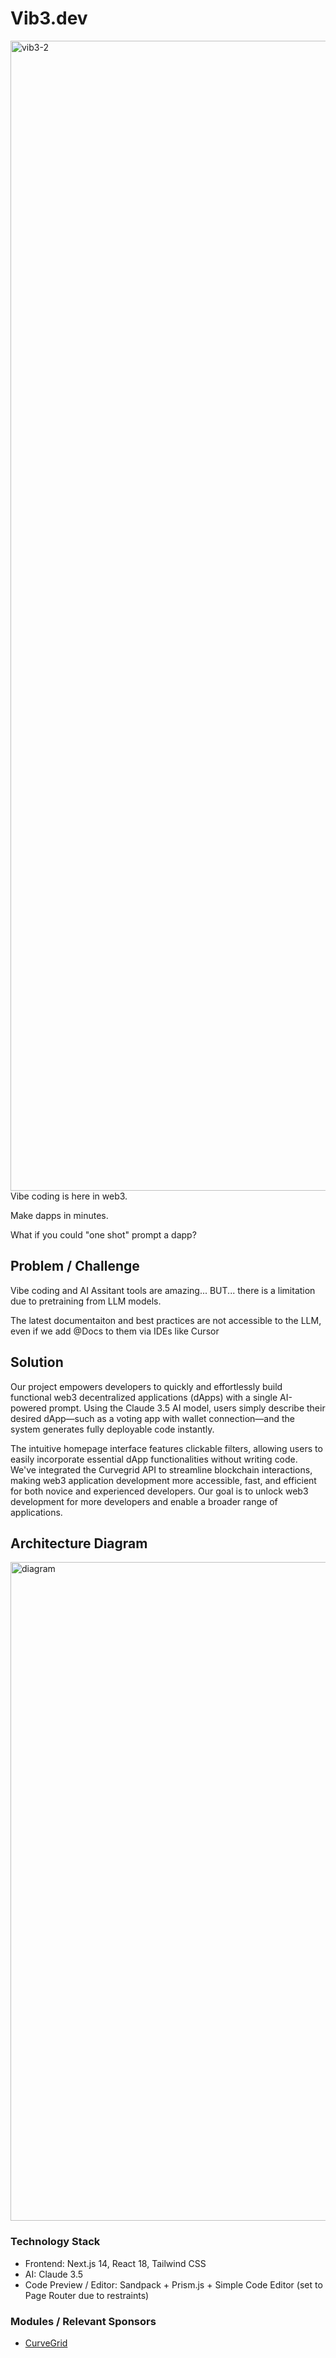 # Vib3.dev

<img width="1840" alt="vib3-2" src="https://github.com/user-attachments/assets/70d4b67d-6822-4748-b477-da2d5b864b69" />
Vibe coding is here in web3.

Make dapps in minutes.

What if you could "one shot" prompt a dapp?

## Problem / Challenge

Vibe coding and AI Assitant tools are amazing... BUT... there is a limitation due to pretraining from LLM models.

The latest documentaiton and best practices are not accessible to the LLM, even if we add @Docs to them via IDEs like Cursor

## Solution

Our project empowers developers to quickly and effortlessly build functional web3 decentralized applications (dApps) with a single AI-powered prompt. Using the Claude 3.5 AI model, users simply describe their desired dApp—such as a voting app with wallet connection—and the system generates fully deployable code instantly.

The intuitive homepage interface features clickable filters, allowing users to easily incorporate essential dApp functionalities without writing code. We've integrated the Curvegrid API to streamline blockchain interactions, making web3 application development more accessible, fast, and efficient for both novice and experienced developers. Our goal is to unlock web3 development for more developers and enable a broader range of applications.

## Architecture Diagram

<img width="1054" alt="diagram" src="https://github.com/user-attachments/assets/a4e4e8ae-1907-4e89-9491-a22d6cf9f514" />

### Technology Stack

- Frontend: Next.js 14, React 18, Tailwind CSS
- AI: Claude 3.5
- Code Preview / Editor: Sandpack + Prism.js + Simple Code Editor (set to Page Router due to restraints)

### Modules / Relevant Sponsors

- [CurveGrid](./app/modules/voting-app/reference_curvegrid.ts)
